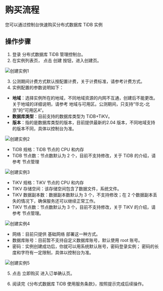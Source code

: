 # 购买流程

您可以通过控制台快速购买分布式数据库 TiDB 实例

## 操作步骤
1. 登录 分布式数据库 TiDB 管理控制台。
2. 在实例列表页， 点击 创建 按钮，进入创建页。

![创建实例1](../../../../image/TiDB/Create-Instance-1.png)

3. 公测期间计费方式默认按配置计费，关于计费标准，请参考计费方式。
4. 实例配置的参数说明如下：
- **地域**：选择实例所在的地域，不同地域资源的内网不互通，创建后不能更改。关于地域的详细说明，请参考 地域与可用区。公测期间，只支持“华北-北京”的“可用区A”。
- **数据库类型**：目前支持的数据库类型为 TiDB+TiKV。
- **版本**：指的是数据库类型的版本，目前提供最新的2.04 版本，不同地域支持的版本不同，具体以控制台为准。

![创建实例2](../../../../image/TiDB/Create-Instance-2.png)

- TiDB 规格：TiDB 节点的 CPU 和内存
- TiDB 节点数：节点数默认为 2 个，目前不支持修改，关于 TiDB 的介绍，请参考 节点管理

![创建实例3](../../../../image/TiDB/Create-Instance-3.png)

- TiKV 规格：TiKV 节点的 CPU 和内存
- TIKV 存储空间：该存储空间包含了数据文件，系统文件。
- TiKV 数据副本数：数据副本数默认为 3 个，不支持修改；在 2 个数据副本丢失的情况下，确保服务还可以继续正常工作。
- TiKV 节点数：节点数默认为 3 个，目前不支持修改，关于 TiKV 的介绍，请参考 节点管理。

![创建实例4](../../../../image/TiDB/Create-Instance-4.png)

- 网络：目前只提供 基础网络 部署这一种方式。
- 数据库账号：目前暂不支持自定义数据库账号，默认使用 root 账号。  
- 密码：实例创建成功后，你就可以用系统默认账号，密码登录实例； 密码的长度和字符有一定限制，具体以控制台为准。

![创建实例5](../../../../image/TiDB/Create-Instance-5.png)

5. 点击 立即购买 进入订单确认页。 

6. 阅读完《分布式数据库 TiDB 使用服务条款》，按照提示完成后续操作。 
